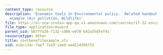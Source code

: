 ```yaml
---
content_type: resource
description: 'Economic tools in Environmental policy.  Related handout: Cost benefit
  example (Air pollution, Wildlife)'
file: https://ol-ocw-studio-app-qa.s3.amazonaws.com/courses/17-32-environmental-politics-and-policy-spring-2003/ecbcc3ac7ae77a191aedaa421436b753_costbenefitexample.xls
file_type: application/msword
parent_uid: b67ffa26-7132-cd00-e970-642a358fef41
resourcetype: Other
title: costbenefitexample.xls
uid: ecbcc3ac-7ae7-7a19-1aed-aa421436b753
---
```

